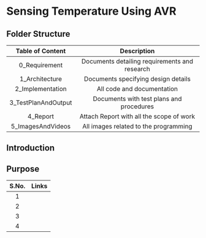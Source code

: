 # Sensing Temperature Using AVR
## Folder Structure
|Table of Content|Description|
|:-:|:--:|
|0_Requirement|Documents detailing requirements and research|
|1_Architecture|Documents specifying design details|
|2_Implementation|All code and documentation|
|3_TestPlanAndOutput|Documents with test plans and procedures|
|4_Report|Attach Report with all the scope of work|
|5_ImagesAndVideos|All images related to the programming|
## Introduction

## Purpose


|S.No.|Links|
|:-:|:--:|
|1|[]()|
|2|[]()|
|3|[]()|
|4|[]()|


